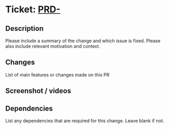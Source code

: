 # Ticket: [PRD-](https://videate.atlassian.net/browse/PRD-)

## Description
Please include a summary of the change and which issue is fixed. Please also include relevant motivation and context.

## Changes
List of main features or changes made on this PR

## Screenshot / videos

## Dependencies
List any dependencies that are required for this change. Leave blank if not.
